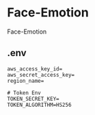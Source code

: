 # Face-Emotion
Face-Emotion


## .env
```
aws_access_key_id=
aws_secret_access_key=
region_name=

# Token Env
TOKEN_SECRET_KEY=
TOKEN_ALGORITHM=HS256
```